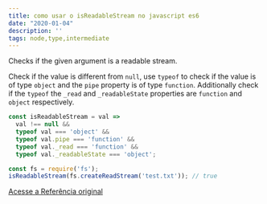```yaml
---
title: como usar o isReadableStream no javascript es6
date: "2020-01-04"
description: ''
tags: node,type,intermediate
---
```


Checks if the given argument is a readable stream.

Check if the value is different from `null`, use `typeof` to check if the value is of type `object` and the `pipe` property is of type `function`.
Additionally check if the `typeof` the `_read` and `_readableState` properties are `function` and `object` respectively.

```js
const isReadableStream = val =>
  val !== null &&
  typeof val === 'object' &&
  typeof val.pipe === 'function' &&
  typeof val._read === 'function' &&
  typeof val._readableState === 'object';
```

```js
const fs = require('fs');
isReadableStream(fs.createReadStream('test.txt')); // true
```


[Acesse a Referência original](http://github.com/30-seconds/)
